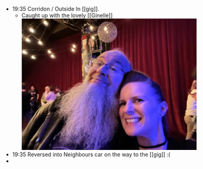 - 19:35 Corridon / Outside In [[gig]].
	- Caught up with the lovely [[Ginelle]]
	  ![att.SZYotJ5aQ5X_nBA2QlYRNjVzXYb7MRHrYqBt01hXQqc.JPG](../assets/att.SZYotJ5aQ5X_nBA2QlYRNjVzXYb7MRHrYqBt01hXQqc_1756632262163_0.JPG)
- 19:35 Reversed into Neighbours car on the way to the [[gig]] :(
-